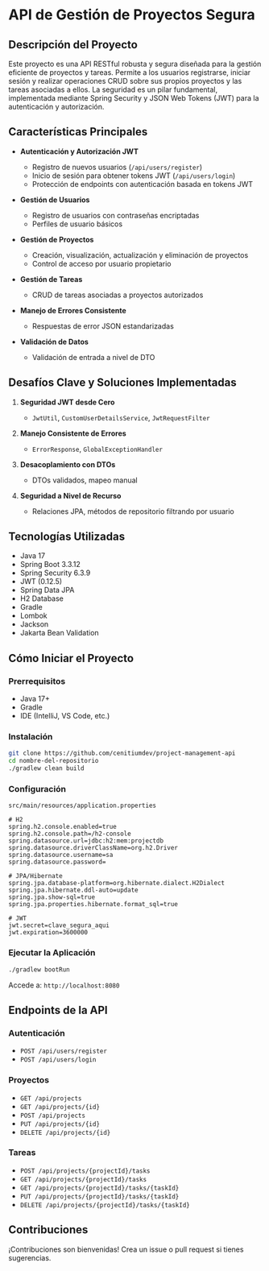 # API de Gestión de Proyectos Segura

## Descripción del Proyecto
Este proyecto es una API RESTful robusta y segura diseñada para la gestión eficiente de proyectos y tareas. Permite a los usuarios registrarse, iniciar sesión y realizar operaciones CRUD sobre sus propios proyectos y las tareas asociadas a ellos. La seguridad es un pilar fundamental, implementada mediante Spring Security y JSON Web Tokens (JWT) para la autenticación y autorización.

## Características Principales
- **Autenticación y Autorización JWT**
  - Registro de nuevos usuarios (`/api/users/register`)
  - Inicio de sesión para obtener tokens JWT (`/api/users/login`)
  - Protección de endpoints con autenticación basada en tokens JWT

- **Gestión de Usuarios**
  - Registro de usuarios con contraseñas encriptadas
  - Perfiles de usuario básicos

- **Gestión de Proyectos**
  - Creación, visualización, actualización y eliminación de proyectos
  - Control de acceso por usuario propietario

- **Gestión de Tareas**
  - CRUD de tareas asociadas a proyectos autorizados

- **Manejo de Errores Consistente**
  - Respuestas de error JSON estandarizadas

- **Validación de Datos**
  - Validación de entrada a nivel de DTO

## Desafíos Clave y Soluciones Implementadas
1. **Seguridad JWT desde Cero**
   - `JwtUtil`, `CustomUserDetailsService`, `JwtRequestFilter`

2. **Manejo Consistente de Errores**
   - `ErrorResponse`, `GlobalExceptionHandler`

3. **Desacoplamiento con DTOs**
   - DTOs validados, mapeo manual

4. **Seguridad a Nivel de Recurso**
   - Relaciones JPA, métodos de repositorio filtrando por usuario

## Tecnologías Utilizadas
- Java 17
- Spring Boot 3.3.12
- Spring Security 6.3.9
- JWT (0.12.5)
- Spring Data JPA
- H2 Database
- Gradle
- Lombok
- Jackson
- Jakarta Bean Validation

## Cómo Iniciar el Proyecto

### Prerrequisitos
- Java 17+
- Gradle
- IDE (IntelliJ, VS Code, etc.)

### Instalación
```bash
git clone https://github.com/cenitiumdev/project-management-api
cd nombre-del-repositorio
./gradlew clean build
```

### Configuración
`src/main/resources/application.properties`
```properties
# H2
spring.h2.console.enabled=true
spring.h2.console.path=/h2-console
spring.datasource.url=jdbc:h2:mem:projectdb
spring.datasource.driverClassName=org.h2.Driver
spring.datasource.username=sa
spring.datasource.password=

# JPA/Hibernate
spring.jpa.database-platform=org.hibernate.dialect.H2Dialect
spring.jpa.hibernate.ddl-auto=update
spring.jpa.show-sql=true
spring.jpa.properties.hibernate.format_sql=true

# JWT
jwt.secret=clave_segura_aqui
jwt.expiration=3600000
```

### Ejecutar la Aplicación
```bash
./gradlew bootRun
```

Accede a: `http://localhost:8080`

## Endpoints de la API

### Autenticación
- `POST /api/users/register`
- `POST /api/users/login`

### Proyectos
- `GET /api/projects`
- `GET /api/projects/{id}`
- `POST /api/projects`
- `PUT /api/projects/{id}`
- `DELETE /api/projects/{id}`

### Tareas
- `POST /api/projects/{projectId}/tasks`
- `GET /api/projects/{projectId}/tasks`
- `GET /api/projects/{projectId}/tasks/{taskId}`
- `PUT /api/projects/{projectId}/tasks/{taskId}`
- `DELETE /api/projects/{projectId}/tasks/{taskId}`

## Contribuciones
¡Contribuciones son bienvenidas! Crea un issue o pull request si tienes sugerencias.
